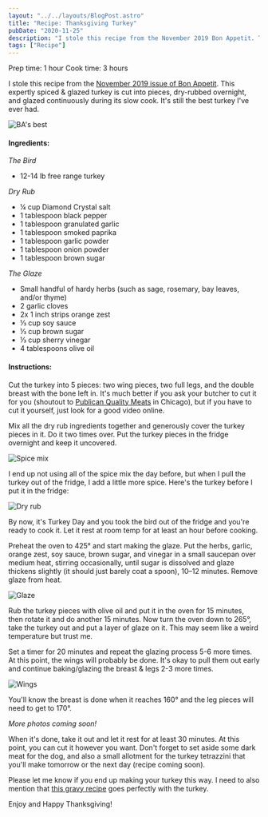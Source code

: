 ```yaml
---
layout: "../../layouts/BlogPost.astro"
title: "Recipe: Thanksgiving Turkey"
pubDate: "2020-11-25"
description: "I stole this recipe from the November 2019 Bon Appetit. This expertly spiced & glazed turkey is cut into pieces, dry-rubbed overnight, and glazed continuously during it's slow cook. It's still the best turkey I've ever had."
tags: ["Recipe"]
---
```


Prep time: 1 hour
Cook time: 3 hours

I stole this recipe from the <a href="https://www.bonappetit.com/recipe/expertly-spiced-and-glazed-roast-turkey" target="_blank">November 2019 issue of Bon Appetit</a>. This expertly spiced & glazed turkey is cut into pieces, dry-rubbed overnight, and glazed continuously during its slow cook. It's still the best turkey I've ever had.

![BA's best](/images/blog/2020-11-25-thanksgiving-turkey/ba.png)

<h4>Ingredients:</h4>

<p><em>The Bird</em></p>
<ul>
    <li itemProp="recipeIngredient">12-14 lb free range turkey</li>
</ul>

<p><em>Dry Rub</em></p>
<ul>
    <li itemProp="recipeIngredient">¼ cup Diamond Crystal salt</li>
    <li itemProp="recipeIngredient">1 tablespoon black pepper</li>
    <li itemProp="recipeIngredient">1 tablespoon granulated garlic</li>
    <li itemProp="recipeIngredient">1 tablespoon smoked paprika</li>
    <li itemProp="recipeIngredient">1 tablespoon garlic powder</li>
    <li itemProp="recipeIngredient">1 tablespoon onion powder</li>
    <li itemProp="recipeIngredient">1 tablespoon brown sugar</li>
</ul>

<p><em>The Glaze</em></p>
<ul>
    <li itemProp="recipeIngredient">Small handful of hardy herbs (such as sage, rosemary, bay leaves, and/or thyme)</li>
    <li itemProp="recipeIngredient">2 garlic cloves</li>
    <li itemProp="recipeIngredient">2x 1 inch strips orange zest</li>
    <li itemProp="recipeIngredient">⅓ cup soy sauce</li>
    <li itemProp="recipeIngredient">⅓ cup brown sugar</li>
    <li itemProp="recipeIngredient">⅓ cup sherry vinegar</li>
    <li itemProp="recipeIngredient">4 tablespoons olive oil</li>
</ul>

<h4>Instructions:</h4>

<p itemProp="recipeInstruction">Cut the turkey into 5 pieces: two wing pieces, two full legs, and the double breast with the bone left in. It's much better if you ask your butcher to cut it for you (shoutout to <a href="http://www.publicanqualitymeats.com/" target="_blank">Publican Quality Meats</a> in Chicago), but if you have to cut it yourself, just look for a good video online.</p>

<p itemProp="recipeInstruction">Mix all the dry rub ingredients together and generously cover the turkey pieces in it. Do it two times over. Put the turkey pieces in the fridge overnight and keep it uncovered.</p>

![Spice mix](/images/blog/2020-11-25-thanksgiving-turkey/spice-mix.jpg)

I end up not using all of the spice mix the day before, but when I pull the turkey out of the fridge, I add a little more spice. Here's the turkey before I put it in the fridge:

![Dry rub](/images/blog/2020-11-25-thanksgiving-turkey/dry-rub.jpg)

<p itemProp="recipeInstruction">By now, it's Turkey Day and you took the bird out of the fridge and you're ready to cook it. Let it rest at room temp for at least an hour before cooking.</p>

<p itemProp="recipeInstruction">Preheat the oven to 425° and start making the glaze. Put the herbs, garlic, orange zest, soy sauce, brown sugar, and vinegar in a small saucepan over medium heat, stirring occasionally, until sugar is dissolved and glaze thickens slightly (it should just barely coat a spoon), 10–12 minutes. Remove glaze from heat.</p>

![Glaze](/images/blog/2020-11-25-thanksgiving-turkey/glaze.jpg)

<p itemProp="recipeInstruction">Rub the turkey pieces with olive oil and put it in the oven for 15 minutes, then rotate it and do another 15 minutes. Now turn the oven down to 265°, take the turkey out and put a layer of glaze on it. This may seem like a weird temperature but trust me.</p>

<p itemProp="recipeInstruction">Set a timer for 20 minutes and repeat the glazing process 5-6 more times. At this point, the wings will probably be done. It's okay to pull them out early and continue baking/glazing the breast & legs 2-3 more times.</p>

![Wings](/images/blog/2020-11-25-thanksgiving-turkey/wings.jpg)

<p itemProp="recipeInstruction">You'll know the breast is done when it reaches 160° and the leg pieces will need to get to 170°.</p>

<em>More photos coming soon!</em>

<p itemProp="recipeInstruction">When it's done, take it out and let it rest for at least 30 minutes. At this point, you can cut it however you want. Don't forget to set aside some dark meat for the dog, and also a small allotment for the turkey tetrazzini that you'll make tomorrow or the next day (recipe coming soon).</p>

Please let me know if you end up making your turkey this way. I need to also mention that <a href="https://www.bonappetit.com/recipe/why-is-it-so-good-gravy" target="_blank">this gravy recipe</a> goes perfectly with the turkey.

Enjoy and Happy Thanksgiving!

